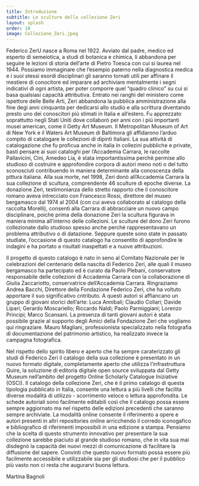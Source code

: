 ```yaml
---
title: Introduzione
subtitle: Le sculture della collezione Zeri 
layout: splash
order: 10
image: Collezione_Zeri.jpeg
---
```


Federico ZerU nasce a Roma nel 1922. Avviato dal padre, medico ed esperto di semeiotica, a studi di botanica e chimica, li abbandona per seguire le lezioni di storia dell’arte di Pietro Toesca con cui si laurea nel 1944. Possiamo immaginare che l’esempio paterno nella diagnostica medica e i suoi stessi esordi disciplinari gli saranno tornati utili per affinare il mestiere di conocitore ed imparare ad archiviare mentalmente i segni indicativi di ogni artista, per poter comporre quel “quadro clinico” su cui si basa qualsiasi capacità attributiva. Entrato nei ranghi del ministero come ispettore delle Belle Arti, Zeri abbandona la pubblica amministrazione alla fine degi anni cinquanta per dedicarsi allo studio e alla scrittura diventando presto uno dei conoscitori più stimati in Italia e all’estero. Fu apprezzato soprattutto negli Stati Uniti dove collaborò per anni con i più importanti musei american, come il Getty Art Museum. Il Metropolitan Museum of Art di New York e il Waters Art Museum di Baltimora gli affidarono l’arduo compito di catalogare le collezioni di dipinti Italiani. La sua attività di catalogazione che fu proficua anche in italia in collezini pubbliche e private, basti pensare ai suoi cataloghi per l’Accademia Carrara, le raccolte Pallavicini, Cini,  Amedeo Lia, è stata importantissima perchè permise allo studioso di costruire e approfondire corpora di autori meno noti o del tutto sconosciuti contribuendo in maniera determinante alla conoscenza della pittura italiana. 
Alla sua morte, nel 1998, Zeri donò all’Accademia Carrara la sua collezione di scultura, comprendente 46 sculture di epoche diverse. La donazione Zeri, testimonianza dello stretto rapporto che il conoscitore romano aveva intrecciato con Francesco Rossi, direttore del museo bergamasco dal 1974 al 2004 (con cui aveva collaborato al catalogo della raccolta Morelli), consentì alla Carrara di abbracciare un nuovo campo disciplinare, poichè prima della donazione Zeri la scultura figurava in maniera minima all’interno delle collezioni. Le sculture del dono Zeri furono collezionate dallo studioso spesso anche perchè rappresentavano un problema attributivo o di datazione. Seppure queste sono state in passato studiate, l’occasione di questo catalogo ha consentito di approfondire le indagini e ha portato a risultati inaspettati e a nuove attribuzioni.

Il progetto di questo catalogo è nato in seno al Comitato Nazionale per le celebrazioni del centenario della nascita di Federico Zeri, alle quali il museo bergamasco ha partecipato ed è curato da Paolo Plebani, conservatore responsabile delle collezioni di Accademia Carrara con la collaborazione di Giulia Zaccariotto, conservatrice dell’Accademia Carrara. Ringraziamo Andrea Bacchi, Direttore della Fondazione Federico Zeri, che ha voltuto apportare il suo significativo cntributo. A questi autori si affiancano un gruppo di giovani storici dell’arte: Luca Annibali; Claudio Collari; Davide Lipari; Gerardo Moscariello; Riccardo Naldi; Paolo Parmiggiani; Lorenzo Principi; Marco Scansani. La presenza di tanti giovani autori è stata possibile grazie al supporto degli Amici della Fondazione Zeri che vogliamo qui ringraziare. Mauro Magliani, professionista specializzato nella fotografia di documentazione del patrimonio artistico, ha realizzato invece la campagna fotografica.

Nel rispetto dello spirito libero e aperto che ha sempre caraterizzato gli studi di Federico Zeri il catalogo della sua collezione è presentato in un nuovo formato digitale, completamente aperto che utilizza l’infrastruttura Quire, la soluzione di editoria digitale open source sviluppata dal Getty Museum nell’ambito del progetto Online Scholarly Catalogue Iniziative (OSCI).  Il catalogo della collezione Zeri, che è il primo catalogo di questa tipologia pubblicato in Italia, consente una lettura a più livelli che facilita diverse modalità di utilizzo - scorrimento veloce o lettura approfondita. Le schede autoriali sono facilmente editabili così che il catalogo possa essere sempre aggiornato ma nel rispetto delle edizioni precedenti che saranno sempre archiviate. La modalità online consente il riferimento a opere e autori presenti in altri repositories online arricchendo il corredo iconogafico e bibliografico di riferimenti impossibili in una edizione a stampa. Pensiamo che la scelta di questo strumento innovativo per presentare la sua collezione sarebbe piaciuto al grande studioso romano, che in vita sua mai disdegnò la capacità dei nuovi mezzi di comunicazione di facilitare la diffusione del sapere. Convinti che questo nuovo formato possa essere più facilmente accessibile e utilizzabile sia per gli studiosi che per il pubblico più vasto non ci resta che augurarvi buona lettura.

Martina Bagnoli
